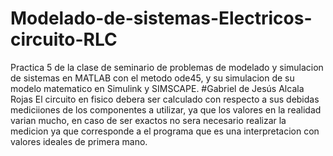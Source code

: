 # Modelado-de-sistemas-Electricos-circuito-RLC
Practica 5 de la clase de seminario de problemas de modelado y simulacion de sistemas en MATLAB con el metodo ode45, y su simulacion de su modelo matematico en Simulink y SIMSCAPE.
#Gabriel de Jesús Alcala Rojas
El circuito en fisico debera ser calculado con respecto a sus debidas mediciiones de los componentes a utilizar, ya que los valores en la realidad varian mucho, en caso de ser exactos no sera necesario realizar la medicion ya que corresponde a el programa que es una interpretacion con valores ideales de primera mano.
